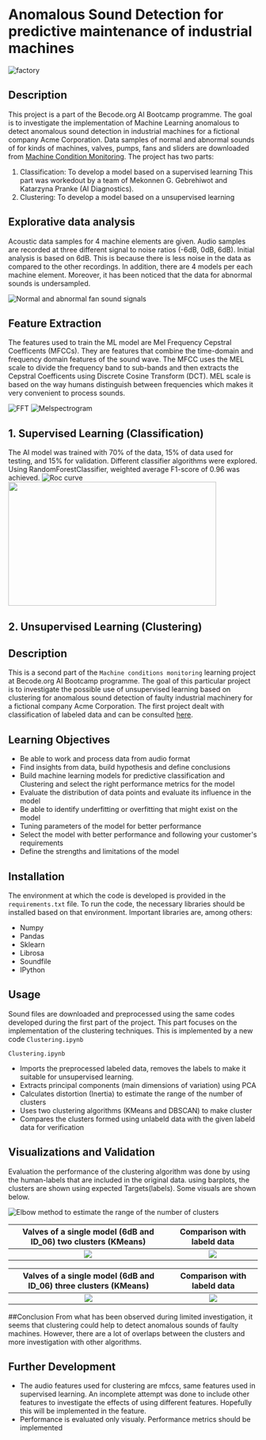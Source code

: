 
# Anomalous Sound Detection for predictive maintenance of industrial machines
![factory](https://images.unsplash.com/photo-1513828583688-c52646db42da?ixlib=rb-1.2.1&ixid=MnwxMjA3fDB8MHxwaG90by1wYWdlfHx8fGVufDB8fHx8&auto=format&fit=crop&w=2070&q=80)

## Description

This project is a part of the Becode.org AI Bootcamp programme. The goal is to investigate the implementation of Machine Learning anomalous to detect anomalous sound detection in industrial machines for a fictional company Acme Corporation.
Data samples of normal and abnormal sounds of for kinds of machines, valves, pumps, fans and sliders are downloaded from [Machine Condition Monitoring](https://zenodo.org/record/3384388#.YbIcwZHMJH5). The project has two parts:

 1. Classification: To develop a model based on a supervised learning
    This part was workedout by a team of Mekonnen G. Gebrehiwot and Katarzyna Pranke (AI Diagnostics).
 2. Clustering: To develop a model based on a unsupervised learning

## Explorative data analysis
Acoustic data samples for 4 machine elements are given. Audio samples are recorded at three different signal to noise ratios (-6dB, 0dB, 6dB). Initial analysis is based on 6dB. This is because there is less noise in the data as compared to the other recordings. In addition, there are 4 models per each machine element. Moreover, it has been noticed that the data for abnormal sounds is undersampled.

![Normal and abnormal fan sound signals](pics/signals.png) 


## Feature Extraction
The features used to train the ML model are Mel Frequency Cepstral Coefficents (MFCCs). They are features that combine the time-domain and frequency domain features of the sound wave. The MFCC uses the MEL scale to divide the frequency band to sub-bands and then extracts the Cepstral Coefficents using Discrete Cosine Transform (DCT). MEL scale is based on the way humans distinguish between frequencies which makes it very convenient to process sounds.

![FFT](pics/fft_normal_fan.png)
![Melspectrogram](pics/MelSpectrogram.png)

## 1. Supervised Learning (Classification)
The AI model was trained with 70% of the data, 15% of data used for testing, and 15% for validation. Different classifier algorithms were explored. Using RandomForestClassifier, weighted average F1-score of 0.96 was achieved.
![Roc curve](pics/roc_curve.png)
<img src="pics/report.png" width="420" height="250">











## 2. Unsupervised Learning (Clustering)

## Description
This is a second part of the `Machine conditions monitoring` learning project at Becode.org AI Bootcamp programme. The goal of this particular project is to investigate the possible use of unsupervised learning based on clustering for anomalous sound detection of faulty industrial machinery for a fictional company Acme Corporation. The first project dealt with classification of labeled data and can be consulted [here](https://github.com/mokegg/machine-monitoring-conditions).

## Learning Objectives

  * Be able to work and process data from audio format
  * Find insights from data, build hypothesis and define conclusions
  * Build machine learning models for predictive classification and Clustering  and select the right performance metrics for the model
  * Evaluate the distribution of data points and evaluate its influence in the model
  * Be able to identify underfitting or overfitting that might exist on the model
  * Tuning parameters of the model for better performance
  * Select the model with better performance and following your customer's requirements
  * Define the strengths and limitations of the model

## Installation
The environment at which the code is developed is provided in the `requirements.txt` file. To run the code, the necessary libraries should be installed  based on that environment. Important libraries are, among others:

  *  Numpy
  *  Pandas
  *  Sklearn
  *  Librosa
  *  Soundfile
  *  IPython
  
 
## Usage
Sound files are downloaded and preprocessed using the same codes developed during the first part of the project. This part focuses on the implementation of the clustering techniques. This is implemented by a new code `Clustering.ipynb `

 `Clustering.ipynb ` 
  
  * Imports the preprocessed labeled data, removes the labels to make it suitable for unsupervised learning. 
  * Extracts principal components (main dimensions of variation) using PCA
  * Calculates distortion (Inertia) to estimate the range of the number of clusters
  * Uses two clustering algorithms (KMeans and DBSCAN) to make cluster
  * Compares the clusters formed using unlabeld data with the given labeld data for verification


## Visualizations and Validation
Evaluation the performance of the clustering algorithm was done by using the human-labels that are included in the original data. using barplots, the clusters are shown using expected Targets(labels). Some visuals are shown below.

![Elbow method to estimate the range of the number of clusters](pics/elbow.png)


Valves of a single model (6dB and ID_06) two clusters (KMeans)             |  Comparison with labeld data
:-------------------------:|:-------------------------:
![](pics/clusters_valves_id06.png) |  ![](pics/barplot_valve_Id06_6dB_2_2f.png)



Valves of a single model (6dB and ID_06) three clusters (KMeans)             |  Comparison with labeld data
:-------------------------:|:-------------------------:
![](pics/clusters_valves_id06_3.png) |  ![](pics/barplot_valve_Id06_6dB_3_2f.png)

##Conclusion
From what has been observed during limited investigation, it seems that clustering could help to detect anomalous sounds of faulty machines. However, there are a lot of overlaps between the clusters and more investigation with other algorithms. 

## Further Development
  * The audio features used for clustering are mfccs, same features used in supervised learning. An incomplete attempt was done to include other features to investigate the effects of using different features. Hopefully this will be implemented in the feature.
  * Performance is evaluated only visualy. Performance metrics should be implemented
